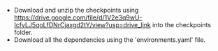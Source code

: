 - Download and unzip the checkpoints using https://drive.google.com/file/d/1V2e3q9wU-IcfyLJ5qoLfDNrCjaxgd2tY/view?usp=drive_link into the checkpoints folder.
- Download all the dependencies using the 'environments.yaml' file.
